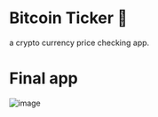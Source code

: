# Bitcoin Ticker 🤑

a crypto currency price checking app.

# Final app

![image](https://user-images.githubusercontent.com/75779709/127731198-50f3e398-50c7-4531-9ed3-6e51eb02f567.png)

